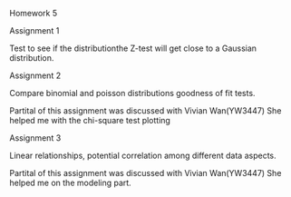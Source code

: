 Homework 5


Assignment 1

Test to see if the distributionthe Z-test will get close to a Gaussian distribution.



Assignment 2

Compare binomial and poisson distributions goodness of fit tests.

Partital of this assignment was discussed with Vivian Wan(YW3447)
She helped me with the chi-square test plotting



Assignment 3

Linear relationships, potential correlation among different data aspects.

Partital of this assignment was discussed with Vivian Wan(YW3447)
She helped me on the modeling part.
